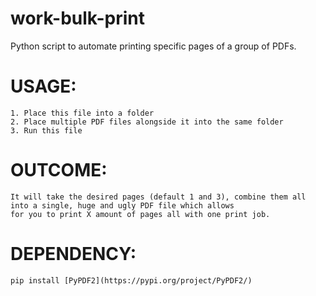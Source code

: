 # work-bulk-print
 Python script to automate printing specific pages of a group of PDFs.

# USAGE:
	1. Place this file into a folder
	2. Place multiple PDF files alongside it into the same folder
	3. Run this file

# OUTCOME:
	It will take the desired pages (default 1 and 3), combine them all into a single, huge and ugly PDF file which allows
	for you to print X amount of pages all with one print job.


# DEPENDENCY:
	pip install [PyPDF2](https://pypi.org/project/PyPDF2/)
	
